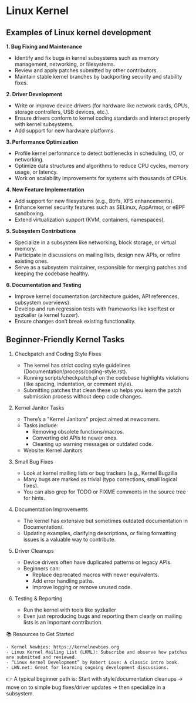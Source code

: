 # Linux Kernel 

## Examples of Linux kernel development

**1. Bug Fixing and Maintenance**  

- Identify and fix bugs in kernel subsystems such as memory management, networking, or filesystems.
- Review and apply patches submitted by other contributors.
- Maintain stable kernel branches by backporting security and stability fixes.

**2. Driver Development**  

- Write or improve device drivers (for hardware like network cards, GPUs, storage controllers, USB devices, etc.).
- Ensure drivers conform to kernel coding standards and interact properly with kernel subsystems.
- Add support for new hardware platforms.

**3. Performance Optimization**  

- Profile kernel performance to detect bottlenecks in scheduling, I/O, or networking.
- Optimize data structures and algorithms to reduce CPU cycles, memory usage, or latency.
- Work on scalability improvements for systems with thousands of CPUs.

**4. New Feature Implementation**  

- Add support for new filesystems (e.g., Btrfs, XFS enhancements).
- Enhance kernel security features such as SELinux, AppArmor, or eBPF sandboxing.
- Extend virtualization support (KVM, containers, namespaces).

**5. Subsystem Contributions**  

- Specialize in a subsystem like networking, block storage, or virtual memory.
- Participate in discussions on mailing lists, design new APIs, or refine existing ones.
- Serve as a subsystem maintainer, responsible for merging patches and keeping the codebase healthy.

**6. Documentation and Testing**   

- Improve kernel documentation (architecture guides, API references, subsystem overviews).
- Develop and run regression tests with frameworks like kselftest or syzkaller (a kernel fuzzer).
- Ensure changes don’t break existing functionality.

## Beginner-Friendly Kernel Tasks

1. Checkpatch and Coding Style Fixes

    - The kernel has strict coding style guidelines (Documentation/process/coding-style.rst).
    - Running scripts/checkpatch.pl on the codebase highlights violations (like spacing, indentation, or comment style).
    - Submitting patches that clean these up helps you learn the patch submission process without deep code changes.

2. Kernel Janitor Tasks

    - There’s a "Kernel Janitors" project aimed at newcomers.
    - Tasks include:
      - Removing obsolete functions/macros.
      - Converting old APIs to newer ones.
      - Cleaning up warning messages or outdated code.
    - Website: Kernel Janitors

3. Small Bug Fixes

    - Look at kernel mailing lists or bug trackers (e.g., Kernel Bugzilla
    - Many bugs are marked as trivial (typo corrections, small logical fixes).
    - You can also grep for TODO or FIXME comments in the source tree for hints.

4. Documentation Improvements

    - The kernel has extensive but sometimes outdated documentation in Documentation/.
    - Updating examples, clarifying descriptions, or fixing formatting issues is a valuable way to contribute.

5. Driver Cleanups

    - Device drivers often have duplicated patterns or legacy APIs.
    - Beginners can:
      - Replace deprecated macros with newer equivalents.
      - Add error handling paths.
      - Improve logging or remove unused code.

6. Testing & Reporting

    - Run the kernel with tools like syzkaller
    - Even just reproducing bugs and reporting them clearly on mailing lists is an important contribution.

📚 Resources to Get Started

    - Kernel Newbies: https://kernelnewbies.org
    - Linux Kernel Mailing List (LKML): Subscribe and observe how patches are submitted and reviewed.
    - “Linux Kernel Development” by Robert Love: A classic intro book.
    - LWN.net: Great for learning ongoing development discussions.

👉 A typical beginner path is:
Start with style/documentation cleanups → move on to simple bug fixes/driver updates → then specialize in a subsystem.
